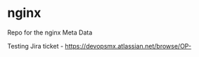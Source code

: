 # nginx

Repo for the nginx Meta Data


Testing 
Jira ticket - https://devopsmx.atlassian.net/browse/OP-

